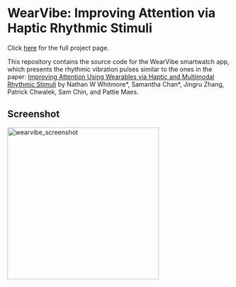 # WearVibe: Improving Attention via Haptic Rhythmic Stimuli

Click [here](https://www.media.mit.edu/projects/programming-body-rhythms/overview/) for the full project page.

This repository contains the source code for the WearVibe smartwatch app, which presents the rhythmic vibration pulses similar to the ones in the paper: [Improving Attention Using Wearables via Haptic and Multimodal Rhythmic Stimuli](https://doi.org/10.1145/3613904.3642256) by Nathan W Whitmore*, Samantha Chan*, Jingru Zhang, Patrick Chwalek, Sam Chin, and Pattie Maes. 

## Screenshot
<img width="342" alt="wearvibe_screenshot" src="https://github.com/user-attachments/assets/a0fbbda9-44cd-4973-8472-bcc9a12b06c2">
